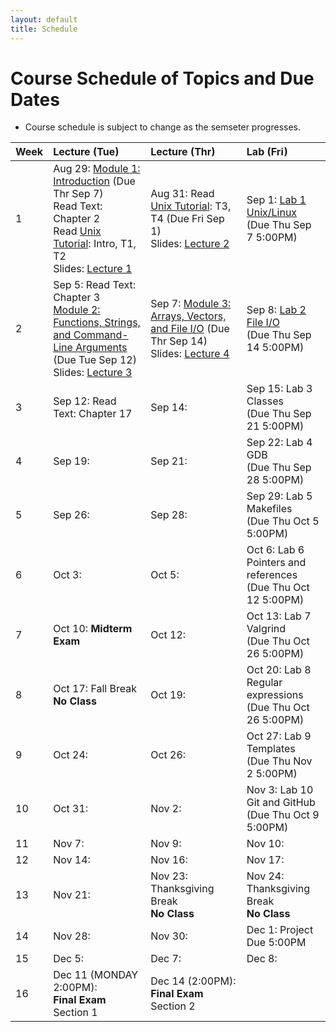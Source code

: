 ```yaml
---
layout: default
title: Schedule
---
```


# Course Schedule of Topics and Due Dates

* Course schedule is subject to change as the semseter progresses.  

| Week | Lecture (Tue)                              | Lecture (Thr)                                 | Lab (Fri)                                        |
| :--- | :---                                       | :---                                          | :---                                                  |
| 1    | Aug 29:  [Module 1: Introduction](https://classroom.github.com/a/4yzVPmFm) (Due Thr Sep 7)<br />Read Text: Chapter 2<br />Read [Unix Tutorial](http://www.ee.surrey.ac.uk/Teaching/Unix/): Intro, T1, T2<br />Slides: [Lecture 1](lectures/Lecture1.pdf)              | Aug 31: Read [Unix Tutorial](http://www.ee.surrey.ac.uk/Teaching/Unix/): T3, T4 (Due Fri Sep 1)<br />Slides: [Lecture 2](lectures/Lecture2.pdf)                                       | Sep 1:  [Lab 1 Unix/Linux](https://classroom.github.com/a/REt1fldU)<br /> (Due Thu Sep 7 5:00PM)                  |
| 2    | Sep 5:   Read Text: Chapter 3<br />[Module 2: Functions, Strings, and Command-Line Arguments](modules/module2.md) (Due Tue Sep 12)<br />Slides: [Lecture 3](lectures/Lecture3.pdf)             | Sep 7: [Module 3: Arrays, Vectors, and File I/O](modules/module3.md) (Due Thr Sep 14)<br />Slides: [Lecture 4](lectures/Lecture4.pdf)                                       | Sep 8:  [Lab 2 File I/O](https://cmsc240-f23.github.io/lab/2)<br /> (Due Thu Sep 14 5:00PM)                 |
| 3    | Sep 12:  Read Text: Chapter 17             | Sep 14:                                       | Sep 15: Lab 3 Classes<br /> (Due Thu Sep 21 5:00PM)                 |
| 4    | Sep 19:                                    | Sep 21:                                       | Sep 22: Lab 4 GDB<br /> (Due Thu Sep 28 5:00PM)                 |
| 5    | Sep 26:                                    | Sep 28:                                       | Sep 29: Lab 5 Makefiles<br /> (Due Thu Oct 5 5:00PM)                  |
| 6    | Oct 3:                                     | Oct 5:                                        | Oct 6:  Lab 6 Pointers and references<br /> (Due Thu Oct 12 5:00PM)                 |
| 7    | Oct 10: **Midterm Exam**                   | Oct 12:                                       | Oct 13: Lab 7 Valgrind<br /> (Due Thu Oct 26 5:00PM)                                              |
| 8    | Oct 17: Fall Break **No Class**            | Oct 19:                                       | Oct 20: Lab 8 Regular expressions<br /> (Due Thu Oct 26 5:00PM)                                              |
| 9    | Oct 24:                                    | Oct 26:                                       | Oct 27: Lab 9 Templates<br /> (Due Thu Nov 2 5:00PM)                                             |
| 10   | Oct 31:                                    | Nov 2:                                        | Nov 3:  Lab 10 Git and GitHub<br /> (Due Thu Oct 9 5:00PM)                                              |
| 11   | Nov 7:                                     | Nov 9:                                        | Nov 10:                                               |
| 12   | Nov 14:                                    | Nov 16:                                       | Nov 17:                                               |
| 13   | Nov 21:                                    | Nov 23: Thanksgiving Break<br /> **No Class** | Nov 24: Thanksgiving Break<br /> **No Class**         |
| 14   | Nov 28:                                    | Nov 30:                                       | Dec 1:  Project Due 5:00PM                                             |
| 15   | Dec 5:                                     | Dec 7:                                        | Dec 8:                                                |
| 16   | Dec 11 (MONDAY 2:00PM):<br />**Final Exam**<br />Section 1  | Dec 14 (2:00PM):<br />**Final Exam**<br />Section 2    |                             |










